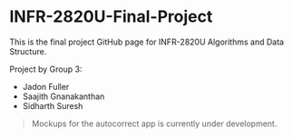 # INFR-2820U-Final-Project

This is the final project GitHub page for INFR-2820U Algorithms and Data Structure.

Project by Group 3:
 - Jadon Fuller
 - Saajith Gnanakanthan
 - Sidharth Suresh

> Mockups for the autocorrect app is currently under development.